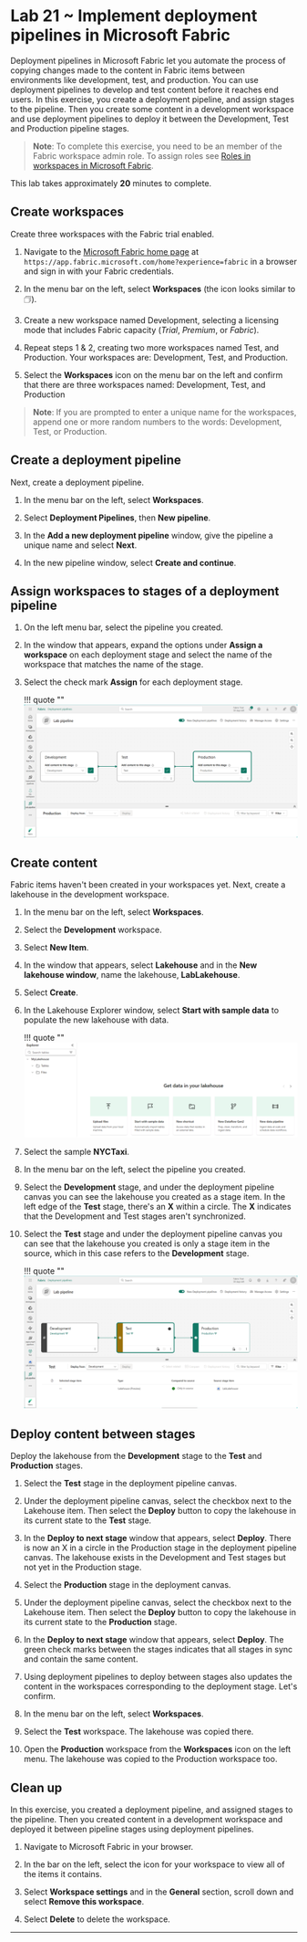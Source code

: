 # Lab 21 ~ Implement deployment pipelines in Microsoft Fabric

Deployment pipelines in Microsoft Fabric let you automate the process of copying   changes made to the content in Fabric items between environments like development, test, and production. You can use deployment pipelines to develop and test content before it reaches end users. In this exercise, you create a deployment pipeline, and assign stages to the pipeline. Then you create some content in a development workspace and use deployment pipelines to deploy it between the Development, Test and Production pipeline stages.

> **Note**: To complete this exercise, you need to be an member of the Fabric workspace admin role. To assign roles see [Roles in workspaces in Microsoft Fabric](https://learn.microsoft.com/en-us/fabric/get-started/roles-workspaces).

This lab takes approximately **20** minutes to complete.

## Create workspaces

Create three workspaces with the Fabric trial enabled.

1. Navigate to the [Microsoft Fabric home page](https://app.fabric.microsoft.com/home?experience=fabric) at `https://app.fabric.microsoft.com/home?experience=fabric` in a browser and sign in with your Fabric credentials.

2. In the menu bar on the left, select **Workspaces** (the icon looks similar to &#128455;).

3. Create a new workspace named Development, selecting a licensing mode that includes Fabric capacity (*Trial*, *Premium*, or *Fabric*).

4. Repeat steps 1 & 2, creating two more workspaces named Test, and Production. Your workspaces are: Development, Test, and Production.

5. Select the **Workspaces** icon on the menu bar on the left and confirm that there are three workspaces named:  Development, Test, and Production

> **Note**: If you are prompted to enter a unique name for the workspaces, append one or more random numbers to the words: Development, Test, or Production.

## Create a deployment pipeline

Next, create a deployment pipeline.

1. In the menu bar on the left, select **Workspaces**.

2. Select **Deployment Pipelines**, then **New pipeline**.

3. In the **Add a new deployment pipeline** window, give the pipeline a unique name and select **Next**.

4. In the new pipeline window, select **Create and continue**.

## Assign workspaces to stages of a deployment pipeline

1. On the left menu bar, select the pipeline you created. 

2. In the window that appears, expand the options under **Assign a workspace** on each deployment stage and select the name of the workspace that matches the name of the stage.

3. Select the check mark **Assign** for each deployment stage.

    !!! quote ""
        ![Screenshot of deployment pipeline.](../img/21-deployment-pipeline.png)

## Create content

Fabric items haven't been created in your workspaces yet. Next, create a lakehouse in the development workspace.

1. In the menu bar on the left, select **Workspaces**.

2. Select the **Development** workspace.

3. Select **New Item**.

4. In the window that appears, select **Lakehouse** and in the **New lakehouse window**, name the lakehouse, **LabLakehouse**.

5. Select **Create**.

6. In the Lakehouse Explorer window, select **Start with sample data** to populate the new lakehouse with data.

    !!! quote ""
        ![Screenshot of Lakehouse Explorer.](../img/21-lakehouse-explorer.png)

7. Select the sample **NYCTaxi**.

8. In the menu bar on the left, select the pipeline you created.

9. Select the **Development** stage, and under the deployment pipeline canvas you can see the lakehouse you created as a stage item. In the left edge of the **Test** stage, there's an **X** within a circle. The **X** indicates that the Development and Test stages aren't synchronized.

10. Select the **Test** stage and under the deployment pipeline canvas you can see that the lakehouse you created is only a stage item in the source, which in this case refers to the **Development** stage.  

    !!! quote ""
        ![Deployment pipeline showing content mismatches between stages.](../img/21-lab-pipeline-compare.png)

## Deploy content between stages

Deploy the lakehouse from the **Development** stage to the **Test** and **Production** stages.

1. Select the **Test** stage in the deployment pipeline canvas.

2. Under the deployment pipeline canvas, select the checkbox next to the Lakehouse item. Then select the **Deploy** button to copy the lakehouse in its current state to the **Test** stage.

3. In the **Deploy to next stage** window that appears, select **Deploy**.
 There is now an X in a circle in the Production stage in the deployment pipeline canvas. The lakehouse exists in the Development and Test stages but not yet in the Production stage.

4. Select the **Production** stage in the deployment canvas.

5. Under the deployment pipeline canvas, select the checkbox next to the Lakehouse item. Then select the **Deploy** button to copy the lakehouse in its current state to the **Production** stage.

6. In the **Deploy to next stage** window that appears, select **Deploy**. The green check marks between the stages indicates that all stages in sync and contain the same content.

7. Using deployment pipelines to deploy between stages also updates the content in the workspaces corresponding to the deployment stage. Let's confirm.

8. In the menu bar on the left, select **Workspaces**.

9. Select the **Test** workspace. The lakehouse was copied there.

10. Open the **Production** workspace from the **Workspaces** icon on the left menu. The lakehouse was copied to the Production workspace too.

## Clean up

In this exercise, you created a deployment pipeline, and assigned stages to the pipeline. Then you created content in a development workspace and deployed it between pipeline stages using deployment pipelines.

1. Navigate to Microsoft Fabric in your browser.

2. In the bar on the left, select the icon for your workspace to view all of the items it contains.

3. Select **Workspace settings** and in the **General** section, scroll down and select **Remove this workspace**.

4. Select **Delete** to delete the workspace.

---
